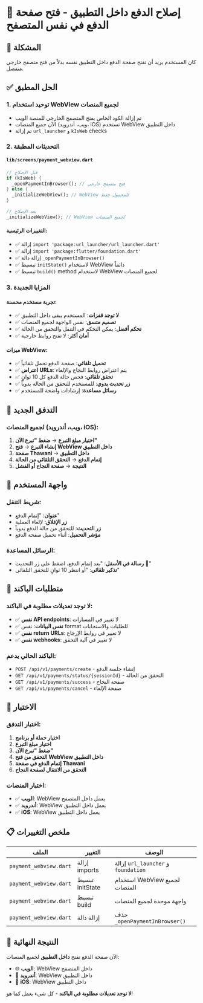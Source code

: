 # 🔧 إصلاح الدفع داخل التطبيق - فتح صفحة الدفع في نفس المتصفح

## 🎯 المشكلة
كان المستخدم يريد أن تفتح صفحة الدفع داخل التطبيق نفسه بدلاً من فتح متصفح خارجي منفصل.

## ✅ الحل المطبق

### 1. **توحيد استخدام WebView لجميع المنصات**
- تم إزالة الكود الخاص بفتح المتصفح الخارجي للمنصة الويب
- الآن جميع المنصات (ويب، أندرويد، iOS) تستخدم WebView داخل التطبيق
- تم إزالة `url_launcher` و `kIsWeb` checks

### 2. **التحديثات المطبقة**

#### `lib/screens/payment_webview.dart`
```dart
// قبل الإصلاح
if (kIsWeb) {
  _openPaymentInBrowser(); // فتح متصفح خارجي
} else {
  _initializeWebView(); // WebView للمحمول فقط
}

// بعد الإصلاح
_initializeWebView(); // WebView لجميع المنصات
```

#### التغييرات الرئيسية:
- ✅ إزالة `import 'package:url_launcher/url_launcher.dart'`
- ✅ إزالة `import 'package:flutter/foundation.dart'`
- ✅ إزالة دالة `_openPaymentInBrowser()`
- ✅ تبسيط `initState()` لاستخدام WebView دائماً
- ✅ تبسيط `build()` method لاستخدام WebView لجميع المنصات

### 3. **المزايا الجديدة**

#### تجربة مستخدم محسنة:
- ✅ **لا توجد قفزات**: المستخدم يبقى داخل التطبيق
- ✅ **تصميم متسق**: نفس الواجهة لجميع المنصات
- ✅ **تحكم أفضل**: يمكن التحكم في التنقل والتحقق من الحالة
- ✅ **أمان أكثر**: لا تفتح روابط خارجية

#### ميزات WebView:
- ✅ **تحميل تلقائي**: صفحة الدفع تحمل تلقائياً
- ✅ **اعتراض URLs**: يتم اعتراض روابط النجاح والإلغاء
- ✅ **تحقق تلقائي**: فحص حالة الدفع كل 10 ثوانٍ
- ✅ **زر تحديث يدوي**: للمستخدم للتحقق من الحالة يدوياً
- ✅ **رسائل مساعدة**: إرشادات واضحة للمستخدم

## 🚀 التدفق الجديد

### لجميع المنصات (ويب، أندرويد، iOS):
1. **اختيار مبلغ التبرع** → **ضغط "تبرع الآن"**
2. **إنشاء التبرع** → **فتح WebView داخل التطبيق**
3. **صفحة Thawani** → **داخل التطبيق**
4. **إتمام الدفع** → **التحقق التلقائي من الحالة**
5. **النتيجة** → **صفحة النجاح أو الفشل**

## 📱 واجهة المستخدم

### شريط التنقل:
- **عنوان**: "إتمام الدفع"
- **زر الإغلاق**: لإلغاء العملية
- **زر التحديث**: للتحقق من حالة الدفع يدوياً
- **مؤشر التحميل**: أثناء تحميل صفحة الدفع

### الرسائل المساعدة:
- **رسالة في الأسفل**: "بعد إتمام الدفع، اضغط على زر التحديث 🔄"
- **تذكير تلقائي**: "أو انتظر 10 ثوانٍ للتحقق التلقائي"

## 🔧 متطلبات الباكند

### لا توجد تعديلات مطلوبة في الباكند:
- ✅ **نفس API endpoints**: لا تغيير في المسارات
- ✅ **نفس البيانات**: نفس format للطلبات والاستجابات
- ✅ **نفس return URLs**: لا تغيير في روابط الإرجاع
- ✅ **نفس webhooks**: لا تغيير في آلية التحقق

### الباكند الحالي يدعم:
- `POST /api/v1/payments/create` - إنشاء جلسة الدفع
- `GET /api/v1/payments/status/{sessionId}` - التحقق من الحالة
- `GET /api/v1/payments/success` - صفحة النجاح
- `GET /api/v1/payments/cancel` - صفحة الإلغاء

## 🧪 الاختبار

### اختبار التدفق:
1. **اختيار حملة أو برنامج**
2. **اختيار مبلغ التبرع**
3. **ضغط "تبرع الآن"**
4. **التحقق من فتح WebView داخل التطبيق**
5. **إتمام الدفع في صفحة Thawani**
6. **التحقق من الانتقال لصفحة النجاح**

### اختبار المنصات:
- ✅ **الويب**: WebView يعمل داخل المتصفح
- ✅ **أندرويد**: WebView يعمل داخل التطبيق
- ✅ **iOS**: WebView يعمل داخل التطبيق

## 📋 ملخص التغييرات

| الملف | التغيير | الوصف |
|-------|---------|--------|
| `payment_webview.dart` | إزالة imports | إزالة `url_launcher` و `foundation` |
| `payment_webview.dart` | تبسيط initState | استخدام WebView لجميع المنصات |
| `payment_webview.dart` | تبسيط build | واجهة موحدة لجميع المنصات |
| `payment_webview.dart` | إزالة دالة | حذف `_openPaymentInBrowser()` |

## 🎉 النتيجة النهائية

الآن صفحة الدفع تفتح **داخل التطبيق** لجميع المنصات:
- 🌐 **الويب**: WebView داخل المتصفح
- 📱 **أندرويد**: WebView داخل التطبيق
- 🍎 **iOS**: WebView داخل التطبيق

**لا توجد تعديلات مطلوبة في الباكند** - كل شيء يعمل كما هو!
